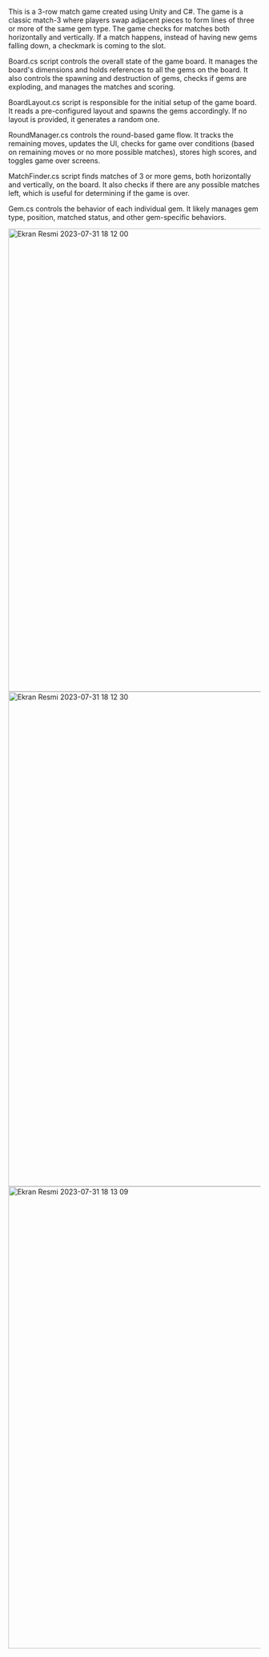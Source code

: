 
This is a 3-row match game created using Unity and C#. The game is a classic match-3 where players swap adjacent pieces to form lines of three or more of the same gem type. The game checks for matches both horizontally and vertically. If a match happens, instead of having new gems falling down, a checkmark is coming to the slot. 

Board.cs script controls the overall state of the game board. It manages the board's dimensions and holds references to all the gems on the board. It also controls the spawning and destruction of gems, checks if gems are exploding, and manages the matches and scoring.

BoardLayout.cs script is responsible for the initial setup of the game board. It reads a pre-configured layout and spawns the gems accordingly. If no layout is provided, it generates a random one.

RoundManager.cs controls the round-based game flow. It tracks the remaining moves, updates the UI, checks for game over conditions (based on remaining moves or no more possible matches), stores high scores, and toggles game over screens.

MatchFinder.cs script finds matches of 3 or more gems, both horizontally and vertically, on the board. It also checks if there are any possible matches left, which is useful for determining if the game is over.

Gem.cs controls the behavior of each individual gem. It likely manages gem type, position, matched status, and other gem-specific behaviors.

<img width="923" alt="Ekran Resmi 2023-07-31 18 12 00" src="https://github.com/furkantuna007/Row-Match-Game/assets/72814790/23e0f92e-b3da-4631-9cbc-de158f1a533f">
<img width="986" alt="Ekran Resmi 2023-07-31 18 12 30" src="https://github.com/furkantuna007/Row-Match-Game/assets/72814790/12eb76bd-446a-42eb-b23c-a3fc78259370">
<img width="921" alt="Ekran Resmi 2023-07-31 18 13 09" src="https://github.com/furkantuna007/Row-Match-Game/assets/72814790/fdedf650-80d2-409c-a2c3-732ae80d29ea">


